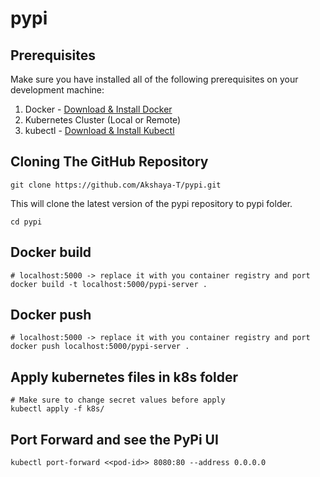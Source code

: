 # pypi

## Prerequisites

Make sure you have installed all of the following prerequisites on your development machine:

1. Docker - [Download & Install Docker ](https://docs.docker.com/engine/install/)
2. Kubernetes Cluster (Local or Remote) 
3. kubectl - [Download & Install Kubectl ](https://kubernetes.io/docs/tasks/tools/) 

## Cloning The GitHub Repository
````
git clone https://github.com/Akshaya-T/pypi.git
````

This will clone the latest version of the pypi repository to pypi folder.

````
cd pypi
````

## Docker build 

````
# localhost:5000 -> replace it with you container registry and port
docker build -t localhost:5000/pypi-server . 
````


## Docker push 

````
# localhost:5000 -> replace it with you container registry and port
docker push localhost:5000/pypi-server .    
````


## Apply kubernetes files in k8s folder  

````
# Make sure to change secret values before apply
kubectl apply -f k8s/              

````


## Port Forward and see the PyPi UI 

````
kubectl port-forward <<pod-id>> 8080:80 --address 0.0.0.0
````


